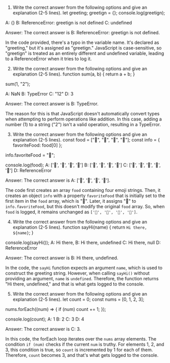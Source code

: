 1. Write the correct answer from the following options and give an explanation (2-5 lines).
let greeting;
greetign = {};
console.log(greetign);

A: {}
B: ReferenceError: greetign is not defined
C: undefined

Answer: The correct answer is B: ReferenceError: greetign is not defined.

In the code provided, there's a typo in the variable name. It's declared as "greeting," but it's assigned as "greetign." JavaScript is case-sensitive, so "greetign" is treated as an entirely different and undefined variable, leading to a ReferenceError when it tries to log it.

2. Write the correct answer from the following options and give an explanation (2-5 lines).
function sum(a, b) {
  return a + b;
}

sum(1, "2");

A: NaN
B: TypeError
C: "12"
D: 3

Answer: The correct answer is B: TypeError.

The reason for this is that JavaScript doesn't automatically convert types when attempting to perform operations like addition. In this case, adding a number (1) to a string ("2") isn't a valid operation, resulting in a TypeError.

3. Write the correct answer from the following options and give an explanation (2-5 lines).
const food = ["🍕", "🍫", "🥑", "🍔"];
const info = { favoriteFood: food[0] };

info.favoriteFood = "🍝";

console.log(food);
A: ['🍕', '🍫', '🥑', '🍔']
B: ['🍝', '🍫', '🥑', '🍔']
C: ['🍝', '🍕', '🍫', '🥑', '🍔']
D: ReferenceError

Answer: The correct answer is A: ['🍕', '🍫', '🥑', '🍔'].

The code first creates an array `food` containing four emoji strings. Then, it creates an object `info` with a property `favoriteFood` that is initially set to the first item in the `food` array, which is "🍕". Later, it assigns "🍝" to `info.favoriteFood`, but this doesn't modify the original `food` array. So, when `food` is logged, it remains unchanged as `['🍕', '🍫', '🥑', '🍔']`.

4. Write the correct answer from the following options and give an explanation (2-5 lines).
function sayHi(name) {
  return `Hi there, ${name}`;
}

console.log(sayHi());
A: Hi there,
B: Hi there, undefined
C: Hi there, null
D: ReferenceError

Answer: The correct answer is B: Hi there, undefined.

In the code, the `sayHi` function expects an argument `name`, which is used to construct the greeting string. However, when calling `sayHi()` without providing an argument, `name` is `undefined`. Therefore, the function returns "Hi there, undefined," and that is what gets logged to the console.

5. Write the correct answer from the following options and give an explanation (2-5 lines).
let count = 0;
const nums = [0, 1, 2, 3];

nums.forEach((num) => {
  if (num) count += 1;
});

console.log(count);
A: 1
B: 2
C: 3
D: 4

Answer: The correct answer is C: 3.

In this code, the forEach loop iterates over the `nums` array elements. The condition `if (num)` checks if the current `num` is truthy. For elements 1, 2, and 3, this condition is true, so `count` is incremented by 1 for each of them. Therefore, `count` becomes 3, and that's what gets logged to the console.